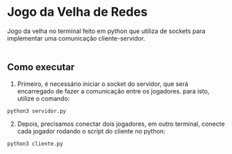# Jogo da Velha de Redes

Jogo da velha no terminal feito em python que utiliza de sockets para implementar uma comunicação cliente-servidor.
<br></br>

## Como executar

1. Primeiro, é necessário iniciar o socket do servidor, que será encarregado de fazer a comunicação entre os jogadores. para isto, utilize o comando:

```
python3 servidor.py
```

2. Depois, precisamos conectar dois jogadores, em outro terminal, conecte cada jogador rodando o script do cliente no python:

```
python3 cliente.py
```
